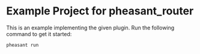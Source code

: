 # Example Project for pheasant_router
This is an example implementing the given plugin. Run the following command to get it started:

```bash
pheasant run
```
